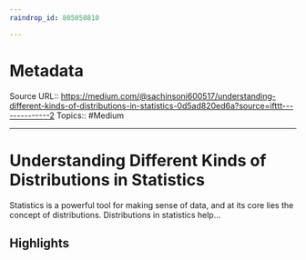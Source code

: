 ```yaml
---
raindrop_id: 805050810

---
```


# Metadata
Source URL:: https://medium.com/@sachinsoni600517/understanding-different-kinds-of-distributions-in-statistics-0d5ad820ed6a?source=ifttt--------------2
Topics:: #Medium

---
# Understanding Different Kinds of Distributions in Statistics

Statistics is a powerful tool for making sense of data, and at its core lies the concept of distributions. Distributions in statistics help…

## Highlights
